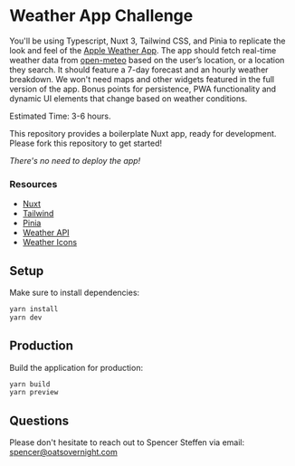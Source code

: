 # Weather App Challenge

You'll be using Typescript, Nuxt 3, Tailwind CSS, and Pinia to replicate the look and feel of the [Apple Weather App](https://github.com/OatsOvernight/coding-challenge-weather-app/blob/main/public/apple-weather.jpeg). The app should fetch real-time weather data from [open-meteo](https://open-meteo.com/en/docs) based on the user’s location, or a location they search. It should feature a 7-day forecast and an hourly weather breakdown. We won't need maps and other widgets featured in the full version of the app. Bonus points for persistence, PWA functionality and dynamic UI elements that change based on weather conditions.

Estimated Time: 3-6 hours.

This repository provides a boilerplate Nuxt app, ready for development. Please fork this repository to get started!

_There's no need to deploy the app!_

### Resources
* [Nuxt](https://nuxt.com)
* [Tailwind](https://tailwindcss.com)
* [Pinia](https://pinia.vuejs.org)
* [Weather API](https://open-meteo.com/en/docs)
* [Weather Icons](https://github.com/basmilius/weather-icons/tree/dev)

## Setup

Make sure to install dependencies:

```bash
yarn install
yarn dev
```

## Production

Build the application for production:

```bash
yarn build
yarn preview
```

## Questions

Please don't hesitate to reach out to Spencer Steffen via email: spencer@oatsovernight.com
